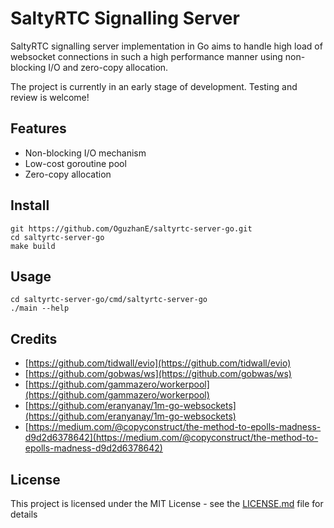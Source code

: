 
# SaltyRTC Signalling Server 
SaltyRTC signalling server implementation in Go aims to handle high load of websocket connections in such a high performance manner using non-blocking I/O and zero-copy allocation.

The project is currently in an early stage of development. Testing and review is welcome!

## Features
- Non-blocking I/O mechanism
- Low-cost goroutine pool
- Zero-copy allocation

## Install
```
git https://github.com/OguzhanE/saltyrtc-server-go.git
cd saltyrtc-server-go
make build
```

## Usage
```
cd saltyrtc-server-go/cmd/saltyrtc-server-go
./main --help
```
## Credits
- [https://github.com/tidwall/evio](https://github.com/tidwall/evio)
- [https://github.com/gobwas/ws](https://github.com/gobwas/ws)
- [https://github.com/gammazero/workerpool](https://github.com/gammazero/workerpool)
- [https://github.com/eranyanay/1m-go-websockets](https://github.com/eranyanay/1m-go-websockets)
- [https://medium.com/@copyconstruct/the-method-to-epolls-madness-d9d2d6378642](https://medium.com/@copyconstruct/the-method-to-epolls-madness-d9d2d6378642)

## License

This project is licensed under the MIT License - see the  [LICENSE.md](https://github.com/OguzhanE/saltyrtc-server-go/blob/master/LICENSE)  file for details
